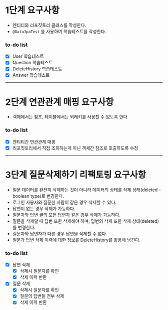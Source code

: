 # 1단계 요구사항

* 엔티티와 리포짓토리 클래스를 작성한다.
* `@DataJpaTest` 를 사용하여 학습테스트를 작성한다.

### to-do list

- [X] User 학습테스트
- [X] Question 학습테스트
- [X] DeleteHistory 학습테스트
- [X] Answer 학습테스트

---

# 2단계 연관관계 매핑 요구사항

* 객체에서는 참조, 테이블에서는 외래키를 사용할 수 있도록 한다.

### to-do list

- [X] 엔티티간 연관관계 매핑
- [X] 리포짓토리에서 직접 조회하는게 아닌 객체간 참조로 호출하도록 수정

---

# 3단계 질문삭제하기 리팩토링 요구사항

* 질문 데이터를 완전히 삭제하는 것이 아니라 데이터의 상태를 삭제 상태(deleted - boolean type)로 변경한다.
* 로그인 사용자와 질문한 사람이 같은 경우 삭제할 수 있다.
* 답변이 없는 경우 삭제가 가능하다.
* 질문자와 답변 글의 모든 답변자 같은 경우 삭제가 가능하다.
* 질문을 삭제할 때 답변 또한 삭제해야 하며, 답변의 삭제 또한 삭제 상태(deleted)를 변경한다.
* 질문자와 답변자가 다른 경우 답변을 삭제할 수 없다.
* 질문과 답변 삭제 이력에 대한 정보를 DeleteHistory를 활용해 남긴다.

### to-do list
- [X] 답변 삭제
    - [X] 삭제시 질문자를 확인
    - [X] 삭제 이력 반환
- [X] 질문 삭제
    - [X] 삭제시 질문자를 확인
    - [X] 질문의 답변들 전부 삭제
    - [X] 삭제 이력 반환
